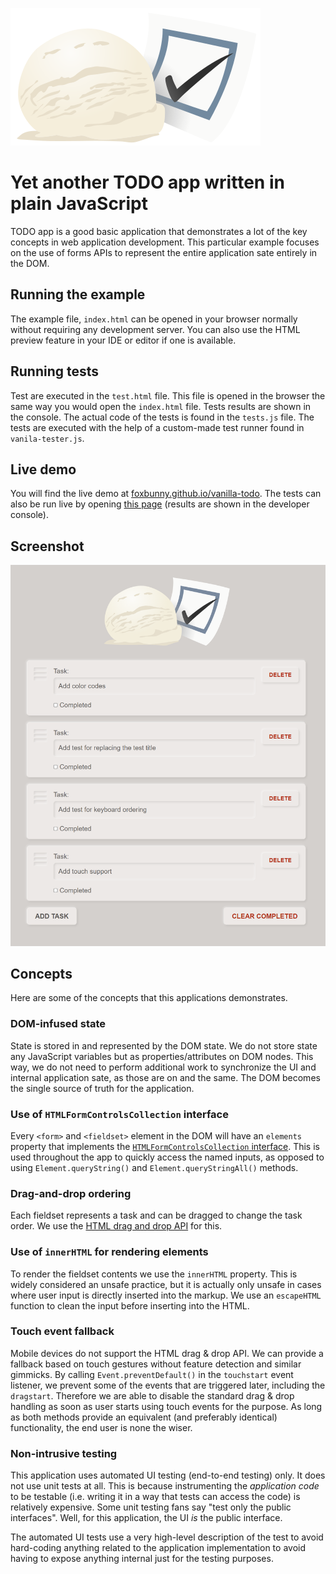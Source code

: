 ![Vanilla TODO logo](logo.svg)

# Yet another TODO app written in plain JavaScript

TODO app is a good basic application that demonstrates a lot of the key 
concepts in web application development. This particular example focuses on 
the use of forms APIs to represent the entire application sate entirely in 
the DOM.

## Running the example

The example file, `index.html` can be opened in your browser normally without 
requiring any development server. You can also use the HTML preview feature in 
your IDE or editor if one is available.

## Running tests

Test are executed in the `test.html` file. This file is opened in the 
browser the same way you would open the `index.html` file. Tests results are 
shown in the console. The actual code of the tests is found in the `tests.js` 
file. The tests are executed with the help of a custom-made test runner 
found in `vanila-tester.js`.

## Live demo

You will find the live demo at 
[foxbunny.github.io/vanilla-todo](https://foxbunny.github.io/vanilla-todo/). 
The tests can also be run live by opening 
[this page](https://foxbunny.github.io/vanilla-todo/tests.html) (results are
shown in the developer console).

## Screenshot

![Screenshot of the vanilla TODO app](./screenshot.png)

## Concepts

Here are some of the concepts that this applications demonstrates.

### DOM-infused state

State is stored in and represented by the DOM state. We do not store state any
JavaScript variables but as properties/attributes on DOM nodes. This way, we
do not need to perform additional work to synchronize the UI and internal
application sate, as those are on and the same. The DOM becomes the single
source of truth for the application.

### Use of `HTMLFormControlsCollection` interface

Every `<form>` and `<fieldset>` element in the DOM will have an `elements` 
property that implements the 
[`HTMLFormControlsCollection` interface](https://developer.mozilla.org/en-US/docs/Web/API/HTMLFormControlsCollection).
This is used throughout the app to quickly access the named inputs, as opposed 
to using `Element.queryString()` and `Element.queryStringAll()` methods.

### Drag-and-drop ordering

Each fieldset represents a task and can be dragged to change the task order. 
We use the [HTML drag and drop API](https://developer.mozilla.org/en-US/docs/Web/API/HTML_Drag_and_Drop_API) 
for this.

### Use of `innerHTML` for rendering elements

To render the fieldset contents we use the `innerHTML` property. This is 
widely considered an unsafe practice, but it is actually only unsafe in 
cases where user input is directly inserted into the markup. We use an 
`escapeHTML` function to clean the input before inserting into the HTML.

### Touch event fallback

Mobile devices do not support the HTML drag & drop API. We can provide a 
fallback based on touch gestures without feature detection and similar gimmicks.
By calling `Event.preventDefault()` in the `touchstart` event listener, we 
prevent some of the events that are triggered later, including the `dragstart`.
Therefore we are able to disable the standard drag & drop handling as soon as 
user starts using touch events for the purpose. As long as both methods provide
an equivalent (and preferably identical) functionality, the end user is none 
the wiser.

### Non-intrusive testing

This application uses automated UI testing (end-to-end testing) only. It 
does not use unit tests at all. This is because instrumenting the 
*application code* to be testable (i.e. writing it in a way that tests can 
access the code) is relatively expensive. Some unit testing fans say "test 
only the public interfaces". Well, for this application, the UI *is* the 
public interface.

The automated UI tests use a very high-level description of the test to avoid 
hard-coding anything related to the application implementation to avoid having 
to expose anything internal just for the testing purposes.
